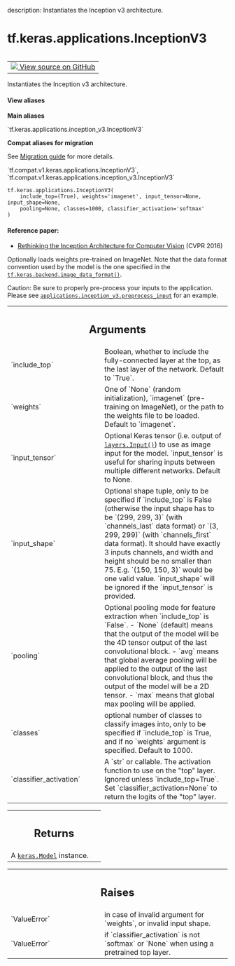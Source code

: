 description: Instantiates the Inception v3 architecture.

<div itemscope itemtype="http://developers.google.com/ReferenceObject">
<meta itemprop="name" content="tf.keras.applications.InceptionV3" />
<meta itemprop="path" content="Stable" />
</div>

# tf.keras.applications.InceptionV3

<!-- Insert buttons and diff -->

<table class="tfo-notebook-buttons tfo-api nocontent" align="left">
<td>
  <a target="_blank" href="https://github.com/tensorflow/tensorflow/blob/r2.2/tensorflow/python/keras/applications/inception_v3.py#L45-L359">
    <img src="https://www.tensorflow.org/images/GitHub-Mark-32px.png" />
    View source on GitHub
  </a>
</td>
</table>



Instantiates the Inception v3 architecture.

<section class="expandable">
  <h4 class="showalways">View aliases</h4>
  <p>
<b>Main aliases</b>
<p>`tf.keras.applications.inception_v3.InceptionV3`</p>

<b>Compat aliases for migration</b>
<p>See
<a href="https://www.tensorflow.org/guide/migrate">Migration guide</a> for
more details.</p>
<p>`tf.compat.v1.keras.applications.InceptionV3`, `tf.compat.v1.keras.applications.inception_v3.InceptionV3`</p>
</p>
</section>

<pre class="devsite-click-to-copy prettyprint lang-py tfo-signature-link">
<code>tf.keras.applications.InceptionV3(
    include_top=(True), weights='imagenet', input_tensor=None, input_shape=None,
    pooling=None, classes=1000, classifier_activation='softmax'
)
</code></pre>



<!-- Placeholder for "Used in" -->


#### Reference paper:


- [Rethinking the Inception Architecture for Computer Vision](
    http://arxiv.org/abs/1512.00567) (CVPR 2016)

Optionally loads weights pre-trained on ImageNet.
Note that the data format convention used by the model is
the one specified in the <a href="../../../tf/keras/backend/image_data_format.md"><code>tf.keras.backend.image_data_format()</code></a>.

Caution: Be sure to properly pre-process your inputs to the application.
Please see <a href="../../../tf/keras/applications/inception_v3/preprocess_input.md"><code>applications.inception_v3.preprocess_input</code></a> for an example.

<!-- Tabular view -->
 <table class="responsive fixed orange">
<colgroup><col width="214px"><col></colgroup>
<tr><th colspan="2"><h2 class="add-link">Arguments</h2></th></tr>

<tr>
<td>
`include_top`
</td>
<td>
Boolean, whether to include the fully-connected
layer at the top, as the last layer of the network. Default to `True`.
</td>
</tr><tr>
<td>
`weights`
</td>
<td>
One of `None` (random initialization),
`imagenet` (pre-training on ImageNet),
or the path to the weights file to be loaded. Default to `imagenet`.
</td>
</tr><tr>
<td>
`input_tensor`
</td>
<td>
Optional Keras tensor (i.e. output of <a href="../../../tf/keras/Input.md"><code>layers.Input()</code></a>)
to use as image input for the model. `input_tensor` is useful for sharing
inputs between multiple different networks. Default to None.
</td>
</tr><tr>
<td>
`input_shape`
</td>
<td>
Optional shape tuple, only to be specified
if `include_top` is False (otherwise the input shape
has to be `(299, 299, 3)` (with `channels_last` data format)
or `(3, 299, 299)` (with `channels_first` data format).
It should have exactly 3 inputs channels,
and width and height should be no smaller than 75.
E.g. `(150, 150, 3)` would be one valid value.
`input_shape` will be ignored if the `input_tensor` is provided.
</td>
</tr><tr>
<td>
`pooling`
</td>
<td>
Optional pooling mode for feature extraction
when `include_top` is `False`.
- `None` (default) means that the output of the model will be
the 4D tensor output of the last convolutional block.
- `avg` means that global average pooling
will be applied to the output of the
last convolutional block, and thus
the output of the model will be a 2D tensor.
- `max` means that global max pooling will be applied.
</td>
</tr><tr>
<td>
`classes`
</td>
<td>
optional number of classes to classify images
into, only to be specified if `include_top` is True, and
if no `weights` argument is specified. Default to 1000.
</td>
</tr><tr>
<td>
`classifier_activation`
</td>
<td>
A `str` or callable. The activation function to use
on the "top" layer. Ignored unless `include_top=True`. Set
`classifier_activation=None` to return the logits of the "top" layer.
</td>
</tr>
</table>



<!-- Tabular view -->
 <table class="responsive fixed orange">
<colgroup><col width="214px"><col></colgroup>
<tr><th colspan="2"><h2 class="add-link">Returns</h2></th></tr>
<tr class="alt">
<td colspan="2">
A <a href="../../../tf/keras/Model.md"><code>keras.Model</code></a> instance.
</td>
</tr>

</table>



<!-- Tabular view -->
 <table class="responsive fixed orange">
<colgroup><col width="214px"><col></colgroup>
<tr><th colspan="2"><h2 class="add-link">Raises</h2></th></tr>

<tr>
<td>
`ValueError`
</td>
<td>
in case of invalid argument for `weights`,
or invalid input shape.
</td>
</tr><tr>
<td>
`ValueError`
</td>
<td>
if `classifier_activation` is not `softmax` or `None` when
using a pretrained top layer.
</td>
</tr>
</table>

